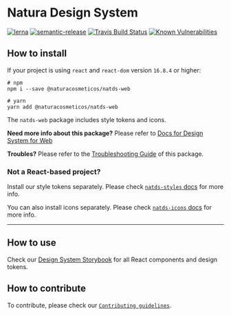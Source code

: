 # Natura Design System

[![lerna](https://img.shields.io/badge/maintained%20with-lerna-cc00ff.svg)](https://lerna.js.org/)
[![semantic-release](https://img.shields.io/badge/%20%20%F0%9F%93%A6%F0%9F%9A%80-semantic--release-e10079.svg)](https://github.com/semantic-release/semantic-release)
[![Travis Build Status](https://travis-ci.org/natura-cosmeticos/natds-js.svg?branch=master)](https://travis-ci.org/natura-cosmeticos/natds-js)
[![Known Vulnerabilities](https://snyk.io/test/github/natura-cosmeticos/natds-js/badge.svg?targetFile=package.json)](https://snyk.io/test/github/natura-cosmeticos/natds-js?targetFile=package.json)

## How to install

If your project is using `react` and `react-dom` version `16.8.4` or higher:

```shell script
# npm
npm i --save @naturacosmeticos/natds-web

# yarn
yarn add @naturacosmeticos/natds-web
```

The `natds-web` package includes style tokens and icons.

**Need more info about this package?** Please refer to [Docs for Design System for Web](./packages/web/README.md)

**Troubles?** Please refer to the [Troubleshooting Guide](https://github.com/natura-cosmeticos/natds-js/tree/master/TROUBLESHOOTING.md) of this package.

### Not a React-based project?

Install our style tokens separately. Please check [`natds-styles` docs](https://github.com/natura-cosmeticos/natds-js/tree/master/packages/styles/README.md) for more info.

You can also install icons separately. Please check [`natds-icons` docs](https://github.com/natura-cosmeticos/natds-js/tree/master/packages/icons/README.md) for more info.

---

## How to use

Check our [Design System Storybook](https://natds-js.netlify.app/) for all React components and design tokens.

## How to contribute

To contribute, please check our [`Contributing guidelines`](./CONTRIBUTING.md).
